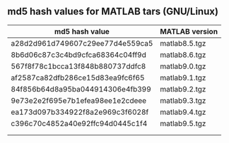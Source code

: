 ## md5 hash values for MATLAB tars (GNU/Linux)

|md5 hash value                  |MATLAB version|
|--------------------------------|--------------|
|a28d2d961d749607c29ee77d4e559ca5|matlab8.5.tgz |
|8b6d06c87c3c4bd9cfca68364c04ff9d|matlab8.6.tgz |
|567f8f78c1bcca13f848b880737ddfc8|matlab9.0.tgz |
|af2587ca82dfb286ce15d83ea9fc6f65|matlab9.1.tgz |
|84f856b64d8a95ba044914306e4fb399|matlab9.2.tgz |
|9e73e2e2f695e7b1efea98ee1e2cdeee|matlab9.3.tgz |
|ea173d097b334922f8a2e969c3f6028f|matlab9.4.tgz |
|c396c70c4852a40e92ffc94d0445c1f4|matlab9.5.tgz |
|                                |              |
|				 |		|
